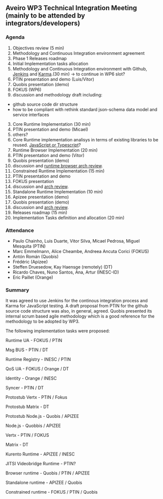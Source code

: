 ## Aveiro WP3 Technical Integration Meeting (mainly to be attended by integrators/developers)

### Agenda

1. Objectives review (5 min)
 1. Methodology and Continuous Integration environment agreement
 2. Phase 1 Releases roadmap
 3. Initial Implementation tasks allocation
2. Methodology and Continuous Integration environment with Github, [Jenkins](http://jenkins-ci.org/) and [Karma](http://karma-runner.github.io/0.13/index.html).(30 min) -> to continue in WP6 slot?
 1. PTIN presentation and demo (Luis/Vitor)
 2. Quobis presentation (demo)
 3. FOKUS (WP6) 
 4. discussion and methodology draft including:
   * github source code dir structure
   * how to be compliant with rethink standard json-schema data model and service interfaces

3. Core Runtime Implementation (30 min)
 1. PTIN presentation and demo (Micael)
 2. others?
 3. Core Runtime implementation analisys in terms of existing libraries to be reused. [JavaScript or Typescript](https://github.com/reTHINK-project/core-framework/issues/46)?
4. Runtime Browser Implementation (20 min)
 1. PTIN presentation and demo (Vitor)
 2. Quobis presentation (demo)
 3. discussion and [runtime browser arch review](../specs/runtime/implementation/browser-runtime.md). 
4. Constrained Runtime Implementation (15 min)
 1. PTIN presentation and demo
 2. FOKUS presentation 
 3. discussion and [arch review](../specs/runtime/implementation/gw-runtime.md). 
5. Standalone Runtime Implementation (10 min)
 1. Apizee presentation (demo)
 2. Quobis presentation (demo)
 3. discussion and [arch review](../specs/runtime/implementation/standalon-runtime.md). 
6. Releases roadmap (15 min)
7. Implementation Tasks definition and allocation (20 min)

### Attendance

* Paulo Chainho, Luis Duarte, Vitor Silva, Micael Pedrosa, Miguel Mesquita (PTIN)
* Marc Emmelmann, Alice Cheambe, Andreea Ancuta Corici (FOKUS)
* Antón Román (Quobis)
* Frédéric (Apizee)
* Steffen Druesedow, Kay Haensge (remotely) (DT)
* Ricardo Chaves, Nuno Santos, Ana, Artur (INESC-ID)
* Eric Paillet (Orange)

### Summary

It was agreed to use Jenkins for the continous integration process and Karma for JavaScript testing. A draft proposal from PTIN for the github source code structure was also, in general, agreed. Quobis presented its internal scrum based agile methodology which is a good reference for the methodology to be adopted by WP3.

The following implementation tasks were proposed:

Runtime UA - FOKUS / PTIN

Msg BUS - PTIN / DT

Runtime Registry - INESC / PTIN

QoS UA - FOKUS / Orange / DT

Identity - Orange / INESC

Syncer - PTIN / DT

Protostub Vertx - PTIN / Fokus

Protostub Matrix - DT 

Protostub Node.js - Quobis / APIZEE

Node.js - Quobbis / APIZEE

Vertx - PTIN / FOKUS

Matrix - DT 

Kurento Runtime - APIZEE / INESC

JITSI Videobridge Runtime -  PTIN?

Browser runtime - Quobis / PTIN / APIZEE

Standalone runtime - APIZEE / Quobis

Constrained runtime - FOKUS / PTIN / Quobis

